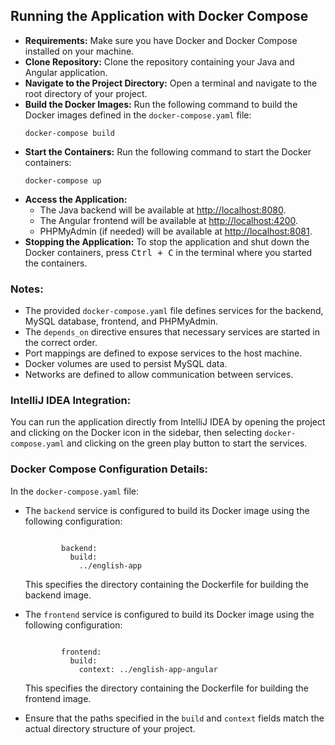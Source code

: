 <h2>Running the Application with Docker Compose</h2>
<ul>
    <li><strong>Requirements:</strong> Make sure you have Docker and Docker Compose installed on your machine.</li> 
     <li><strong>Clone Repository:</strong> Clone the repository containing your Java and Angular application.</li>
    <li><strong>Navigate to the Project Directory:</strong> Open a terminal and navigate to the root directory of your project.</li> 
    <li><strong>Build the Docker Images:</strong> Run the following command to build the Docker images defined in the <code>docker-compose.yaml</code> file:
        <pre><code>docker-compose build</code></pre>
    </li>   
    <li><strong>Start the Containers:</strong> Run the following command to start the Docker containers:
        <pre><code>docker-compose up</code></pre>
    </li>
    <li><strong>Access the Application:</strong>
        <ul>
            <li>The Java backend will be available at <a href="http://localhost:8080">http://localhost:8080</a>.</li>
            <li>The Angular frontend will be available at <a href="http://localhost:4200">http://localhost:4200</a>.</li>
            <li>PHPMyAdmin (if needed) will be available at <a href="http://localhost:8081">http://localhost:8081</a>.</li>
        </ul>
    </li>
    <li><strong>Stopping the Application:</strong> To stop the application and shut down the Docker containers, press <kbd>Ctrl + C</kbd> in the terminal where you started the containers.</li>
</ul>
<h3>Notes:</h3>
<ul>
    <li>The provided <code>docker-compose.yaml</code> file defines services for the backend, MySQL database, frontend, and PHPMyAdmin.</li>
    <li>The <code>depends_on</code> directive ensures that necessary services are started in the correct order.</li>
    <li>Port mappings are defined to expose services to the host machine.</li>
    <li>Docker volumes are used to persist MySQL data.</li>
    <li>Networks are defined to allow communication between services.</li>
</ul>
<h3>IntelliJ IDEA Integration:</h3>
<p>You can run the application directly from IntelliJ IDEA by opening the project and clicking on the Docker icon in the sidebar, then selecting <code>docker-compose.yaml</code> and clicking on the green play button to start the services.</p>
<h3>Docker Compose Configuration Details:</h3>
<p>In the <code>docker-compose.yaml</code> file:</p>
<ul>
    <li>The <code>backend</code> service is configured to build its Docker image using the following configuration:</li>
    <pre><code>
        backend:
          build: 
            ../english-app</code></pre>
    <p>This specifies the directory containing the Dockerfile for building the backend image.</p>
    <li>The <code>frontend</code> service is configured to build its Docker image using the following configuration:</li>
    <pre><code>
        frontend: 
          build: 
            context: ../english-app-angular</code></pre>
    <p>This specifies the directory containing the Dockerfile for building the frontend image.</p>
    <li>Ensure that the paths specified in the <code>build</code> and <code>context</code> fields match the actual directory structure of your project.</li>
</ul>
